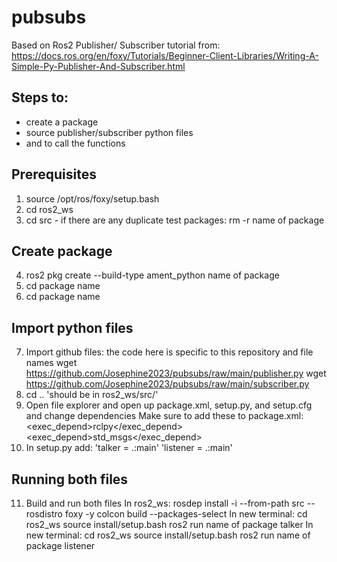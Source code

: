 # pubsubs
Based on Ros2 Publisher/ Subscriber tutorial from:
https://docs.ros.org/en/foxy/Tutorials/Beginner-Client-Libraries/Writing-A-Simple-Py-Publisher-And-Subscriber.html

## Steps to:
  - create a package 
  - source publisher/subscriber python files
  - and to call the functions

## Prerequisites

  1. source /opt/ros/foxy/setup.bash
  2. cd ros2_ws
  3. cd src
    - if there are any duplicate test packages: rm -r name of package
  
## Create package
  4. ros2 pkg create --build-type ament_python name of package
  5. cd package name
  6. cd package name
  
## Import python files
  7. Import github files: the code here is specific to this repository and file names
      wget https://github.com/Josephine2023/pubsubs/raw/main/publisher.py
      wget https://github.com/Josephine2023/pubsubs/raw/main/subscriber.py
  8. cd .. 'should be in ros2_ws/src/<name>'
  9. Open file explorer and open up package.xml, setup.py, and setup.cfg and change dependencies
        Make sure to add these to package.xml:
        <exec_depend>rclpy</exec_depend>
        <exec_depend>std_msgs</exec_depend>
  10. In setup.py add:
        'talker = <name of package>.<name of publisher function>:main'
        'listener = <name of package>.<name of subscriber function>:main'
  
## Running both files
  11. Build and run both files
      In ros2_ws:
          rosdep install -i --from-path src --rosdistro foxy -y
          colcon build --packages-select <name of package>
      In new terminal:
          cd ros2_ws
          source install/setup.bash
          ros2 run name of package talker
      In new terminal:
          cd ros2_ws
          source install/setup.bash
          ros2 run name of package listener
